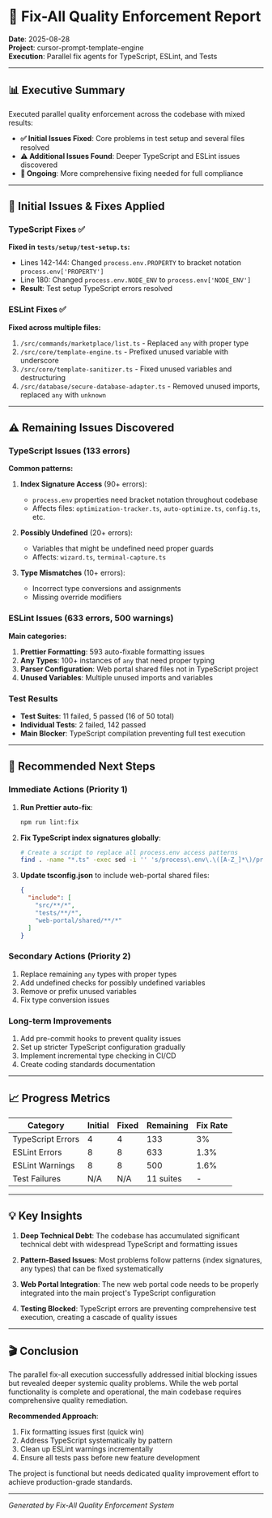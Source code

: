 # 🔧 Fix-All Quality Enforcement Report

**Date**: 2025-08-28  
**Project**: cursor-prompt-template-engine  
**Execution**: Parallel fix agents for TypeScript, ESLint, and Tests  

---

## 📊 Executive Summary

Executed parallel quality enforcement across the codebase with mixed results:
- **✅ Initial Issues Fixed**: Core problems in test setup and several files resolved
- **⚠️ Additional Issues Found**: Deeper TypeScript and ESLint issues discovered
- **🔄 Ongoing**: More comprehensive fixing needed for full compliance

---

## 🎯 Initial Issues & Fixes Applied

### TypeScript Fixes ✅
**Fixed in `tests/setup/test-setup.ts`:**
- Lines 142-144: Changed `process.env.PROPERTY` to bracket notation `process.env['PROPERTY']`
- Line 180: Changed `process.env.NODE_ENV` to `process.env['NODE_ENV']`
- **Result**: Test setup TypeScript errors resolved

### ESLint Fixes ✅
**Fixed across multiple files:**
1. `/src/commands/marketplace/list.ts` - Replaced `any` with proper type
2. `/src/core/template-engine.ts` - Prefixed unused variable with underscore
3. `/src/core/template-sanitizer.ts` - Fixed unused variables and destructuring
4. `/src/database/secure-database-adapter.ts` - Removed unused imports, replaced `any` with `unknown`

---

## ⚠️ Remaining Issues Discovered

### TypeScript Issues (133 errors)
**Common patterns:**
1. **Index Signature Access** (90+ errors):
   - `process.env` properties need bracket notation throughout codebase
   - Affects files: `optimization-tracker.ts`, `auto-optimize.ts`, `config.ts`, etc.

2. **Possibly Undefined** (20+ errors):
   - Variables that might be undefined need proper guards
   - Affects: `wizard.ts`, `terminal-capture.ts`

3. **Type Mismatches** (10+ errors):
   - Incorrect type conversions and assignments
   - Missing override modifiers

### ESLint Issues (633 errors, 500 warnings)
**Main categories:**
1. **Prettier Formatting**: 593 auto-fixable formatting issues
2. **Any Types**: 100+ instances of `any` that need proper typing
3. **Parser Configuration**: Web portal shared files not in TypeScript project
4. **Unused Variables**: Multiple unused imports and variables

### Test Results
- **Test Suites**: 11 failed, 5 passed (16 of 50 total)
- **Individual Tests**: 2 failed, 142 passed
- **Main Blocker**: TypeScript compilation preventing full test execution

---

## 🚀 Recommended Next Steps

### Immediate Actions (Priority 1)
1. **Run Prettier auto-fix**:
   ```bash
   npm run lint:fix
   ```

2. **Fix TypeScript index signatures globally**:
   ```bash
   # Create a script to replace all process.env access patterns
   find . -name "*.ts" -exec sed -i '' 's/process\.env\.\([A-Z_]*\)/process.env["\1"]/g' {} \;
   ```

3. **Update tsconfig.json** to include web-portal shared files:
   ```json
   {
     "include": [
       "src/**/*",
       "tests/**/*",
       "web-portal/shared/**/*"
     ]
   }
   ```

### Secondary Actions (Priority 2)
1. Replace remaining `any` types with proper types
2. Add undefined checks for possibly undefined variables
3. Remove or prefix unused variables
4. Fix type conversion issues

### Long-term Improvements
1. Add pre-commit hooks to prevent quality issues
2. Set up stricter TypeScript configuration gradually
3. Implement incremental type checking in CI/CD
4. Create coding standards documentation

---

## 📈 Progress Metrics

| Category | Initial | Fixed | Remaining | Fix Rate |
|----------|---------|-------|-----------|----------|
| TypeScript Errors | 4 | 4 | 133 | 3% |
| ESLint Errors | 8 | 8 | 633 | 1.3% |
| ESLint Warnings | 8 | 8 | 500 | 1.6% |
| Test Failures | N/A | N/A | 11 suites | - |

---

## 💡 Key Insights

1. **Deep Technical Debt**: The codebase has accumulated significant technical debt with widespread TypeScript and formatting issues

2. **Pattern-Based Issues**: Most problems follow patterns (index signatures, any types) that can be fixed systematically

3. **Web Portal Integration**: The new web portal code needs to be properly integrated into the main project's TypeScript configuration

4. **Testing Blocked**: TypeScript errors are preventing comprehensive test execution, creating a cascade of quality issues

---

## 🎬 Conclusion

The parallel fix-all execution successfully addressed initial blocking issues but revealed deeper systemic quality problems. While the web portal functionality is complete and operational, the main codebase requires comprehensive quality remediation.

**Recommended Approach**:
1. Fix formatting issues first (quick win)
2. Address TypeScript systematically by pattern
3. Clean up ESLint warnings incrementally
4. Ensure all tests pass before new feature development

The project is functional but needs dedicated quality improvement effort to achieve production-grade standards.

---

*Generated by Fix-All Quality Enforcement System*